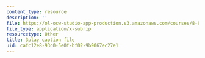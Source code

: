 ```yaml
---
content_type: resource
description: ''
file: https://ol-ocw-studio-app-production.s3.amazonaws.com/courses/8-821-string-theory-and-holographic-duality-fall-2014/cafc12e893c05e0fbf029b9067ec27e1_M_8UajiNlDg.vtt
file_type: application/x-subrip
resourcetype: Other
title: 3play caption file
uid: cafc12e8-93c0-5e0f-bf02-9b9067ec27e1
---
```

